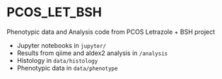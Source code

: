 # PCOS_LET_BSH
Phenotypic data and Analysis code from PCOS Letrazole + BSH project

* Jupyter notebooks in `jupyter/`
* Results from qiime and aldex2 analysis in `/analysis`
* Histology in `data/histology`
* Phenotypic data in `data/phenotype`

